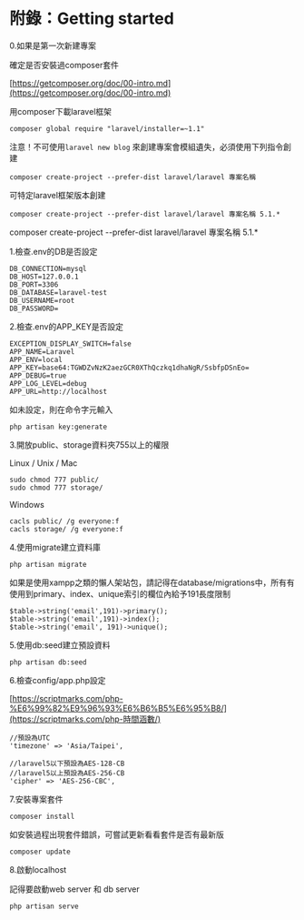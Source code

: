 # 附錄：Getting started

0.如果是第一次新建專案

確定是否安裝過composer套件

[https://getcomposer.org/doc/00-intro.md](https://getcomposer.org/doc/00-intro.md)

用composer下載laravel框架

```
composer global require "laravel/installer=~1.1"
```

注意！不可使用`laravel new blog` 來創建專案會模組遺失，必須使用下列指令創建

```
composer create-project --prefer-dist laravel/laravel 專案名稱
```

可特定laravel框架版本創建

```
composer create-project --prefer-dist laravel/laravel 專案名稱 5.1.*
```

composer create-project --prefer-dist laravel/laravel 專案名稱 5.1.\*

1.檢查.env的DB是否設定

```
DB_CONNECTION=mysql
DB_HOST=127.0.0.1
DB_PORT=3306
DB_DATABASE=laravel-test
DB_USERNAME=root
DB_PASSWORD=
```

2.檢查.env的APP\_KEY是否設定

```
EXCEPTION_DISPLAY_SWITCH=false
APP_NAME=Laravel
APP_ENV=local
APP_KEY=base64:TGWDZvNzK2aezGCR0XThQczkq1dhaNgR/SsbfpDSnEo=
APP_DEBUG=true
APP_LOG_LEVEL=debug
APP_URL=http://localhost
```

如未設定，則在命令字元輸入

```
php artisan key:generate
```

3.開放public、storage資料夾755以上的權限

Linux / Unix / Mac

```
sudo chmod 777 public/
sudo chmod 777 storage/
```

Windows

```
cacls public/ /g everyone:f
cacls storage/ /g everyone:f
```

4.使用migrate建立資料庫

```
php artisan migrate
```

如果是使用xampp之類的懶人架站包，請記得在database/migrations中，所有有使用到primary、index、unique索引的欄位內給予191長度限制

```
$table->string('email',191)->primary();
$table->string('email',191)->index();
$table->string('email', 191)->unique();
```

5.使用db:seed建立預設資料

```
php artisan db:seed
```

6.檢查config/app.php設定

[https://scriptmarks.com/php-%E6%99%82%E9%96%93%E6%B6%B5%E6%95%B8/](https://scriptmarks.com/php-時間涵數/)

```
//預設為UTC
'timezone' => 'Asia/Taipei',

//laravel5以下預設為AES-128-CB
//laravel5以上預設為AES-256-CB
'cipher' => 'AES-256-CBC',
```

7.安裝專案套件

```
composer install
```

如安裝過程出現套件錯誤，可嘗試更新看看套件是否有最新版

```
composer update
```

8.啟動localhost

記得要啟動web server 和 db server

```
php artisan serve
```



